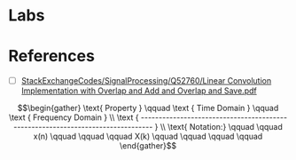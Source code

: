 # Labs

# References

- [ ] [StackExchangeCodes/SignalProcessing/Q52760/Linear Convolution Implementation with Overlap and Add and Overlap and Save.pdf](https://github.com/RoyiAvital/StackExchangeCodes/blob/master/SignalProcessing/Q52760/Linear%20Convolution%20Implementation%20with%20Overlap%20and%20Add%20and%20Overlap%20and%20Save.pdf)

```math
\begin{gather}
\text{ Property } \qquad \text { Time Domain } \qquad \text { Frequency Domain }
\\
\text { -------------------------------------------------------------------------------- }
\\
\text{ Notation:} \qquad \qquad x(n) \qquad \qquad \qquad X(k) \qquad \qquad \qquad \qquad 

\end{gather}
```
